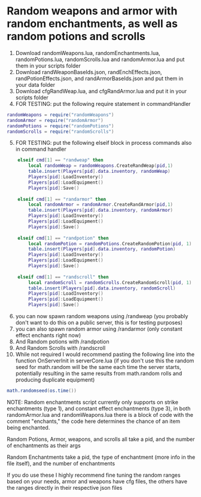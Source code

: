 # Random weapons and armor with random enchantments, as well as random potions and scrolls
1. Download randomWeapons.lua, randomEnchantments.lua, randomPotions.lua, randomScrolls.lua and randomArmor.lua and put them in your scripts folder
2. Download randWeaponBaseIds.json, randEnchEffects.json, randPotionEffects.json, and randArmorBaseIds.json and put them in your data folder
3. Download cfgRandWeap.lua, and cfgRandArmor.lua and put it in your scripts folder
4. FOR TESTING: put the following require statement in commandHandler
```lua
randomWeapons = require("randomWeapons")
randomArmor = require("randomArmor")
randomPotions = require("randomPotions")
randomScrolls = require("randomScrolls")
```
5. FOR TESTING: put the following elseif block in process commands also in command handler
```lua
	elseif cmd[1] == "randweap" then
		local randomWeap = randomWeapons.CreateRandWeap(pid,1)
		table.insert(Players[pid].data.inventory, randomWeap)
		Players[pid]:LoadInventory()
		Players[pid]:LoadEquipment()
		Players[pid]:Save()
		
	elseif cmd[1] == "randarmor" then
		local randomArmor = randomArmor.CreateRandArmor(pid,1)
		table.insert(Players[pid].data.inventory, randomArmor)
		Players[pid]:LoadInventory()
		Players[pid]:LoadEquipment()
		Players[pid]:Save()
		
	elseif cmd[1] == "randpotion" then
		local randomPotion = randomPotions.CreateRandomPotion(pid, 1)
		table.insert(Players[pid].data.inventory, randomPotion)
		Players[pid]:LoadInventory()
		Players[pid]:LoadEquipment()
		Players[pid]:Save()
	
	elseif cmd[1] == "randscroll" then
		local randomScroll = randomScrolls.CreateRandomScroll(pid, 1)
		table.insert(Players[pid].data.inventory, randomScroll)
		Players[pid]:LoadInventory()
		Players[pid]:LoadEquipment()
		Players[pid]:Save()
```
6. you can now spawn random weapons using /randweap (you probably don't want to do this on a public server, this is for testing purposes)
7. you can also spawn random armor using /randarmor (only constant effect enchants right now)
8. And Random potions with /randpotion
9. And Random Scrolls with /randscroll
10. While not required I would recommend pasting the following line into the function OnServerInit in serverCore.lua (if you don't use this the random seed for math.random will be the same each time the server starts, potentially resulting in the same results from math.random rolls and producing duplicate equipment)
```lua
math.randomseed(os.time())
```

NOTE: Random enchantments script currently only supports on strike enchantments (type 1), and constant effect enchantments (type 3), in both randomArmor.lua and randomWeapons.lua there is a block of code with the comment "enchants," the code here determines the chance of an item being enchanted.

Random Potions, Armor, weapons, and scrolls all take a pid, and the number of enchantments as their args

Random Enchantments take a pid, the type of enchantment (more info in the file itself), and the number of enchantments

If you do use these I highly recommend fine tuning the random ranges based on your needs, armor and weapons have cfg files, the others have the ranges directly in their respective json files